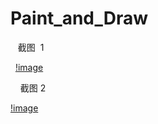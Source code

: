 # Paint_and_Draw
    
    截图  1
          
          
   [!image](https://github.com/feibaichen/Paint_and_Draw/blob/master/1.png)     
            
     截图 2   
           
           
   [!image](https://github.com/feibaichen/Paint_and_Draw/blob/master/2.png)
